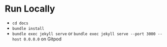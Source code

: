 # Run Locally
- `cd docs`
- `bundle install`
- `bundle exec jekyll serve` or `bundle exec jekyll serve --port 3000 --host 0.0.0.0` on Gitpod
